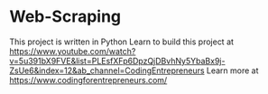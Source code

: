 # Web-Scraping
This project is written in Python
Learn to build this project at https://www.youtube.com/watch?v=5u391bX9FVE&list=PLEsfXFp6DpzQjDBvhNy5YbaBx9j-ZsUe6&index=12&ab_channel=CodingEntrepreneurs
Learn more at https://www.codingforentrepreneurs.com/
